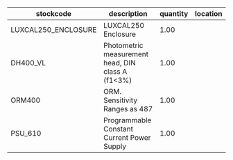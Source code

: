 |stockcode|description|quantity|location|
|---------|-----------|--------|--------|
|LUXCAL250_ENCLOSURE|LUXCAL250 Enclosure|1.00||
|DH400_VL|Photometric measurement head, DIN class A (f1<3%)|1.00||
|ORM400|ORM.  Sensitivity Ranges as 487|1.00||
|PSU_610|Programmable Constant Current Power Supply|1.00||
